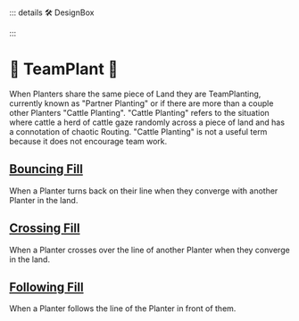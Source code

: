 ::: details 🛠 DesignBox



:::

# 🔺 <route>TeamPlant </route>🔺

When Planters share the same piece of Land they are TeamPlanting, currently known as "Partner Planting" or if there are more than a couple other Planters "Cattle Planting". "Cattle Planting" refers to the situation where cattle a herd of cattle gaze randomly across a piece of land and has a connotation of chaotic Routing. "Cattle Planting" is not a useful term because it does not encourage team work.

## [Bouncing Fill](/reference/Route/TeamPlant/BouncingFill)

When a Planter turns back on their line when they converge with another Planter in the land.

## [Crossing Fill](/reference/Route/TeamPlant/CrossingFill)

When a Planter crosses over the line of another Planter when they converge in the land.

## [Following Fill](/reference/Route/TeamPlant/FollowingFill)

When a Planter follows the line of the Planter in front of them.


